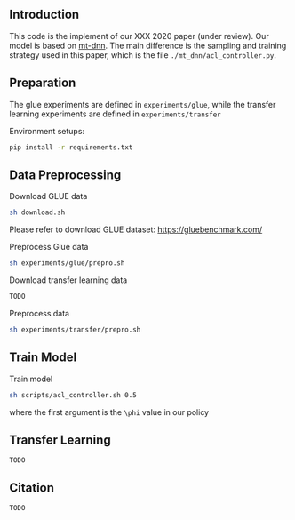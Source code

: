 
## Introduction

This code is the implement of our XXX 2020 paper (under review). Our model is based on [mt-dnn](https://github.com/namisan/mt-dnn). The main difference is the sampling and training strategy used in this paper, which is the file `./mt_dnn/acl_controller.py`.

## Preparation
The glue experiments are defined in `experiments/glue`, while the transfer learning experiments are defined in `experiments/transfer`

Environment setups:
```bash
pip install -r requirements.txt
```



## Data Preprocessing

Download GLUE data
```bash
sh download.sh
```

Please refer to download GLUE dataset: https://gluebenchmark.com/

Preprocess Glue data
```bash
sh experiments/glue/prepro.sh
```


Download transfer learning data
```bash
TODO
```

Preprocess data
```bash
sh experiments/transfer/prepro.sh
```



## Train Model

Train model
```bash
sh scripts/acl_controller.sh 0.5
```
where the first argument is the `\phi` value in our policy


## Transfer Learning

    TODO


## Citation

    TODO

